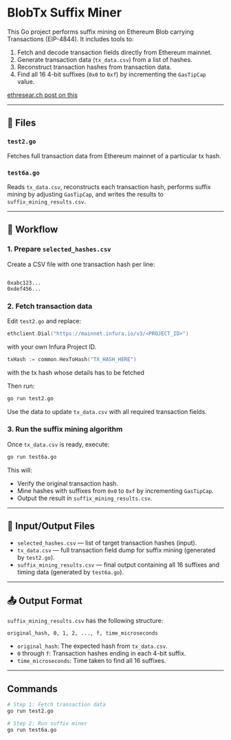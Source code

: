 
# BlobTx Suffix Miner

This Go project performs suffix mining on Ethereum Blob carrying Transactions (EIP-4844). It includes tools to:

1. Fetch and decode transaction fields directly from Ethereum mainnet.
2. Generate transaction data (`tx_data.csv`) from a list of hashes.
3. Reconstruct transaction hashes from transaction data.
4. Find all 16 4-bit suffixes (`0x0` to `0xf`) by incrementing the `GasTipCap` value.

[ethresear.ch post on this](https://ethresear.ch/t/a-new-design-for-das-and-sharded-blob-mempools/22537)

---

## 📂 Files

### `test2.go`
Fetches full transaction data from Ethereum mainnet of a particular tx hash. 

### `test6a.go`
Reads `tx_data.csv`, reconstructs each transaction hash, performs suffix mining by adjusting `GasTipCap`, and writes the results to `suffix_mining_results.csv`.

---

## 🧪 Workflow

### 1. Prepare `selected_hashes.csv`

Create a CSV file with one transaction hash per line:

```

0xabc123...
0xdef456...

````

### 2. Fetch transaction data

Edit `test2.go` and replace:

```go
ethclient.Dial("https://mainnet.infura.io/v3/<PROJECT_ID>")
````

with your own Infura Project ID.

```go
txHash := common.HexToHash("TX_HASH_HERE")
````
with the tx hash whose details has to be fetched

Then run:

```bash
go run test2.go
```

Use the data to update `tx_data.csv` with all required transaction fields.

### 3. Run the suffix mining algorithm

Once `tx_data.csv` is ready, execute:

```bash
go run test6a.go
```

This will:

* Verify the original transaction hash.
* Mine hashes with suffixes from `0x0` to `0xf` by incrementing `GasTipCap`.
* Output the result in `suffix_mining_results.csv`.

---

## 📁 Input/Output Files

* `selected_hashes.csv` — list of target transaction hashes (input).
* `tx_data.csv` — full transaction field dump for suffix mining (generated by `test2.go`).
* `suffix_mining_results.csv` — final output containing all 16 suffixes and timing data (generated by `test6a.go`).

---

## 📤 Output Format

`suffix_mining_results.csv` has the following structure:

```
original_hash, 0, 1, 2, ..., f, time_microseconds
```

* `original_hash`: The expected hash from `tx_data.csv`.
* `0` through `f`: Transaction hashes ending in each 4-bit suffix.
* `time_microseconds`: Time taken to find all 16 suffixes.

---


## Commands

```bash
# Step 1: Fetch transaction data
go run test2.go

# Step 2: Run suffix miner
go run test6a.go
```
